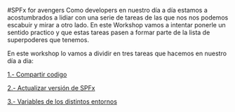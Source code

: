 #SPFx for avengers 
Como developers en nuestro día a día estamos a acostumbrados a lidiar con una serie de tareas de las que nos nos podemos escabuir y mirar a otro lado. En este Workshop vamos a intentar ponerle un sentido practico y que estas tareas pasen a formar parte de la lista de superpoderes que tenemos.

En este workshop lo vamos a dividir en tres tareas que hacemos en nuestro día a dia:

[1.- Compartir codigo](./sharedlibrary.md)

[2.- Actualizar versión de SPFx](./update.md)

[3.- Variables de los distintos entornos](./variables.md) 


